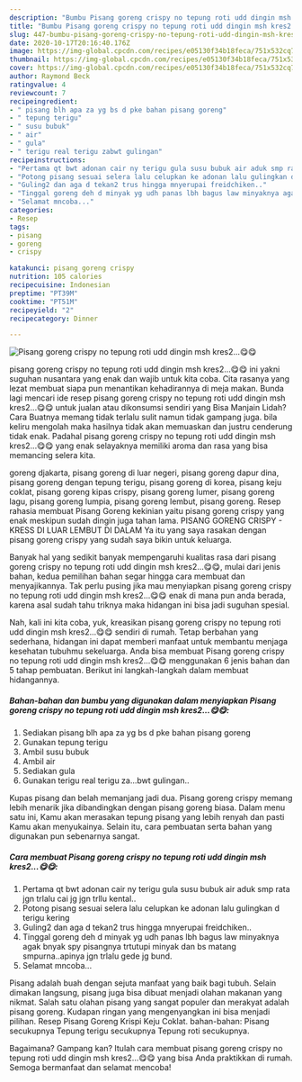 ```yaml
---
description: "Bumbu Pisang goreng crispy no tepung roti udd dingin msh kres2...😋😋 | Cara Buat Pisang goreng crispy no tepung roti udd dingin msh kres2...😋😋 Yang Enak Dan Mudah"
title: "Bumbu Pisang goreng crispy no tepung roti udd dingin msh kres2...😋😋 | Cara Buat Pisang goreng crispy no tepung roti udd dingin msh kres2...😋😋 Yang Enak Dan Mudah"
slug: 447-bumbu-pisang-goreng-crispy-no-tepung-roti-udd-dingin-msh-kres2-cara-buat-pisang-goreng-crispy-no-tepung-roti-udd-dingin-msh-kres2-yang-enak-dan-mudah
date: 2020-10-17T20:16:40.176Z
image: https://img-global.cpcdn.com/recipes/e05130f34b18feca/751x532cq70/pisang-goreng-crispy-no-tepung-roti-udd-dingin-msh-kres2😋😋-foto-resep-utama.jpg
thumbnail: https://img-global.cpcdn.com/recipes/e05130f34b18feca/751x532cq70/pisang-goreng-crispy-no-tepung-roti-udd-dingin-msh-kres2😋😋-foto-resep-utama.jpg
cover: https://img-global.cpcdn.com/recipes/e05130f34b18feca/751x532cq70/pisang-goreng-crispy-no-tepung-roti-udd-dingin-msh-kres2😋😋-foto-resep-utama.jpg
author: Raymond Beck
ratingvalue: 4
reviewcount: 7
recipeingredient:
- " pisang blh apa za yg bs d pke bahan pisang goreng"
- " tepung terigu"
- " susu bubuk"
- " air"
- " gula"
- " terigu real terigu zabwt gulingan"
recipeinstructions:
- "Pertama qt bwt adonan cair ny terigu gula susu bubuk air aduk smp rata jgn trlalu cai jg jgn trllu kental.."
- "Potong pisang sesuai selera lalu celupkan ke adonan lalu gulingkan d terigu kering"
- "Guling2 dan aga d tekan2 trus hingga mnyerupai freidchiken.."
- "Tinggal goreng deh d minyak yg udh panas lbh bagus law minyaknya agak bnyak spy pisangnya trtutupi minyak dan bs matang smpurna..apinya jgn trlalu gede jg bund."
- "Selamat mncoba..."
categories:
- Resep
tags:
- pisang
- goreng
- crispy

katakunci: pisang goreng crispy 
nutrition: 105 calories
recipecuisine: Indonesian
preptime: "PT39M"
cooktime: "PT51M"
recipeyield: "2"
recipecategory: Dinner

---
```



![Pisang goreng crispy no tepung roti udd dingin msh kres2...😋😋](https://img-global.cpcdn.com/recipes/e05130f34b18feca/751x532cq70/pisang-goreng-crispy-no-tepung-roti-udd-dingin-msh-kres2😋😋-foto-resep-utama.jpg)


pisang goreng crispy no tepung roti udd dingin msh kres2...😋😋 ini yakni suguhan nusantara yang enak dan wajib untuk kita coba. Cita rasanya yang lezat membuat siapa pun menantikan kehadirannya di meja makan.
Bunda lagi mencari ide resep pisang goreng crispy no tepung roti udd dingin msh kres2...😋😋 untuk jualan atau dikonsumsi sendiri yang Bisa Manjain Lidah? Cara Buatnya memang tidak terlalu sulit namun tidak gampang juga. bila keliru mengolah maka hasilnya tidak akan memuaskan dan justru cenderung tidak enak. Padahal pisang goreng crispy no tepung roti udd dingin msh kres2...😋😋 yang enak selayaknya memiliki aroma dan rasa yang bisa memancing selera kita.

goreng djakarta, pisang goreng di luar negeri, pisang goreng dapur dina, pisang goreng dengan tepung terigu, pisang goreng di korea, pisang keju coklat, pisang goreng kipas crispy, pisang goreng lumer, pisang goreng lagu, pisang goreng lumpia, pisang goreng lembut, pisang goreng. Resep rahasia membuat Pisang Goreng kekinian yaitu pisang goreng crispy yang enak meskipun sudah dingin juga tahan lama. PISANG GORENG CRISPY - KRESS DI LUAR LEMBUT DI DALAM Ya itu yang saya rasakan dengan pisang goreng crispy yang sudah saya bikin untuk keluarga.

Banyak hal yang sedikit banyak mempengaruhi kualitas rasa dari pisang goreng crispy no tepung roti udd dingin msh kres2...😋😋, mulai dari jenis bahan, kedua pemilihan bahan segar hingga cara membuat dan menyajikannya. Tak perlu pusing jika mau menyiapkan pisang goreng crispy no tepung roti udd dingin msh kres2...😋😋 enak di mana pun anda berada, karena asal sudah tahu triknya maka hidangan ini bisa jadi suguhan spesial.


Nah, kali ini kita coba, yuk, kreasikan pisang goreng crispy no tepung roti udd dingin msh kres2...😋😋 sendiri di rumah. Tetap berbahan yang sederhana, hidangan ini dapat memberi manfaat untuk membantu menjaga kesehatan tubuhmu sekeluarga. Anda bisa membuat Pisang goreng crispy no tepung roti udd dingin msh kres2...😋😋 menggunakan 6 jenis bahan dan 5 tahap pembuatan. Berikut ini langkah-langkah dalam membuat hidangannya.

<!--inarticleads1-->

##### Bahan-bahan dan bumbu yang digunakan dalam menyiapkan Pisang goreng crispy no tepung roti udd dingin msh kres2...😋😋:

1. Sediakan  pisang blh apa za yg bs d pke bahan pisang goreng
1. Gunakan  tepung terigu
1. Ambil  susu bubuk
1. Ambil  air
1. Sediakan  gula
1. Gunakan  terigu real terigu za...bwt gulingan..


Kupas pisang dan belah memanjang jadi dua. Pisang goreng crispy memang lebih menarik jika dibandingkan dengan pisang goreng biasa. Dalam menu satu ini, Kamu akan merasakan tepung pisang yang lebih renyah dan pasti Kamu akan menyukainya. Selain itu, cara pembuatan serta bahan yang digunakan pun sebenarnya sangat. 

<!--inarticleads2-->

##### Cara membuat Pisang goreng crispy no tepung roti udd dingin msh kres2...😋😋:

1. Pertama qt bwt adonan cair ny terigu gula susu bubuk air aduk smp rata jgn trlalu cai jg jgn trllu kental..
1. Potong pisang sesuai selera lalu celupkan ke adonan lalu gulingkan d terigu kering
1. Guling2 dan aga d tekan2 trus hingga mnyerupai freidchiken..
1. Tinggal goreng deh d minyak yg udh panas lbh bagus law minyaknya agak bnyak spy pisangnya trtutupi minyak dan bs matang smpurna..apinya jgn trlalu gede jg bund.
1. Selamat mncoba...


Pisang adalah buah dengan sejuta manfaat yang baik bagi tubuh. Selain dimakan langsung, pisang juga bisa dibuat menjadi olahan makanan yang nikmat. Salah satu olahan pisang yang sangat populer dan merakyat adalah pisang goreng. Kudapan ringan yang mengenyangkan ini bisa menjadi pilihan. Resep Pisang Goreng Krispi Keju Coklat. bahan-bahan: Pisang secukupnya Tepung terigu secukupnya Tepung roti secukupnya. 

Bagaimana? Gampang kan? Itulah cara membuat pisang goreng crispy no tepung roti udd dingin msh kres2...😋😋 yang bisa Anda praktikkan di rumah. Semoga bermanfaat dan selamat mencoba!
